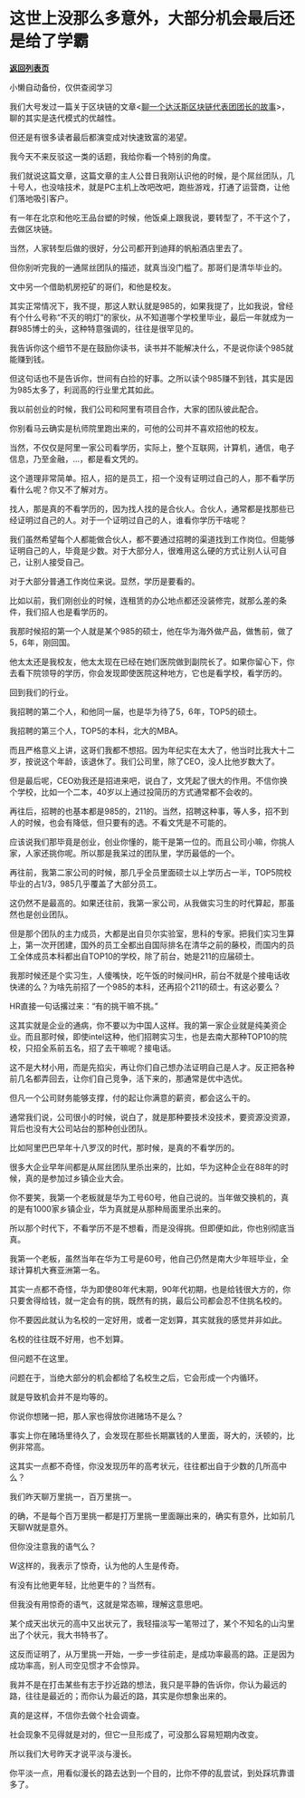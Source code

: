 # 这世上没那么多意外，大部分机会最后还是给了学霸

[**返回列表页**](/gzh/记忆承载3)

小懒自动备份，仅供查阅学习

我们大号发过一篇关于区块链的文章<[聊一个达沃斯区块链代表团团长的故事](https://mp.weixin.qq.com/s?__biz=MzU0MjYwNDU2Mw==&mid=2247487663&idx=2&sn=ae736a0b2c6d904ea1f851cbbaf89cf7&chksm=fb197cd3cc6ef5c550ac6bf209357841691e93656eebb8e522c68c15c1d67c2a2e8c0b3147a6&token=1024834144&lang=zh_CN&scene=21#wechat_redirect)>，聊的其实是迭代模式的优越性。

  

但还是有很多读者最后都演变成对快速致富的渴望。

  

我今天不来反驳这一类的话题，我给你看一个特别的角度。

  

我们就说这篇文章，这篇文章的主人公昔日我刚认识他的时候，是个屌丝团队，几十号人，也没啥技术，就是PC主机上改吧改吧，跑些游戏，打通了运营商，让他们落地吸引客户。

  

有一年在北京和他吃王品台塑的时候，他饭桌上跟我说，要转型了，不干这个了，去做区块链。  

  

当然，人家转型后做的很好，分公司都开到迪拜的帆船酒店里去了。

  

但你别听完我的一通屌丝团队的描述，就真当没门槛了。那哥们是清华毕业的。

  

文中另一个借助机房挖矿的哥们，和他是校友。

  

其实正常情况下，我不提，那这人默认就是985的，如果我提了，比如我说，曾经有个什么号称“不灭的明灯”的家伙，从不知道哪个学校里毕业，最后一年就成为一群985博士的头，这种特意强调的，往往是很罕见的。

  

我告诉你这个细节不是在鼓励你读书，读书并不能解决什么，不是说你读个985就能赚到钱。

  

但这句话也不是告诉你，世间有白捡的好事。之所以读个985赚不到钱，其实是因为985太多了，利润高的行业里尤其如此。

  

我以前创业的时候，我们公司和阿里有项目合作，大家的团队彼此配合。

  

你别看马云确实是杭师院里跑出来的，可他的公司并不喜欢招他的校友。

  

当然，不仅仅是阿里一家公司看学历，实际上，整个互联网，计算机，通信，电子信息，乃至金融，...，都是看文凭的。  

  

这个道理非常简单。招人，招的是员工，招一个没有证明过自己的人，那不看学历看什么呢？你又不了解对方。

  

找人，那是真的不看学历的，因为找人找的是合伙人。合伙人，通常都是找那些已经证明过自己的人。对于一个证明过自己的人，谁看你学历干啥呢？

  

我们虽然希望每个人都能做合伙人，都不要通过招聘的渠道找到工作岗位。但能够证明自己的人，毕竟是少数。对于大部分人，很难用这么硬的方式让别人认可自己，让别人接受自己。

  

对于大部分普通工作岗位来说。显然，学历是要看的。

  

比如以前，我们刚创业的时候，连租赁的办公地点都还没装修完，就那么差的条件，我们招人也是看学历的。  

  

我那时候招的第一个人就是某个985的硕士，他在华为海外做产品，做售前，做了5，6年，刚回国。

  

他太太还是我校友，他太太现在已经在她们医院做到副院长了。如果你留心下，你去看下院领导的学历，你会发现即使医院这种地方，它也是看学校，看学历的。

  

回到我们的行业。

  

我招聘的第二个人，和他同一届，也是华为待了5，6年，TOP5的硕士。

我招聘的第三个人，TOP5的本科，北大的MBA。

  

而且严格意义上讲，这哥们我都不想招。因为年纪实在太大了，他当时比我大十二岁，按说这个年龄，该退休了。我们公司里，除了CEO，没人比他岁数大了。

  

但是最后呢，CEO劝我还是招进来吧，说白了，文凭起了很大的作用。不信你换个学校，比如一个二本，40岁以上通过投简历的方式通常都不会收的。

  

再往后，招聘的也基本都是985的，211的。当然，招聘这种事，等人多，招不到人的时候，也会有降低，但只要有的选。不看文凭是不可能的。

  

应该说我们那毕竟是创业，创业你懂的，能干是第一位的。而且公司小嘛，你挑人家，人家还挑你呢。所以那是我呆过的团队里，学历最低的一个。

  

再往前，我第二家公司的时候，那几乎全员里面硕士以上学历占一半，TOP5院校毕业的占1/3，985几乎覆盖了大部分员工。

  

这仍然不是最高的。如果还往前，我第一家公司，从我做实习生的时代算起，那虽然也是创业团队。

  

但是那个团队的主力成员，大都是出自贝尔实验室，思科的专家。把我们实习生算上，第一次开团建，国外的员工全都出自国际排名在清华之前的藤校，而国内的员工全体成员本科都出自TOP10的学校，除了前台，她是211的应届硕士。

  

我那时候还是个实习生，人傻嘴快，吃午饭的时候问HR，前台不就是个接电话收快递的么？为啥先前招了一个985的本科，还再招个211的硕士。有这必要么？

  

HR直接一句话撂过来：“有的挑干嘛不挑。”

  

这其实就是企业的通病，你不要以为中国人这样。我的第一家企业就是纯美资企业。而且那时候，即使intel这种，他们招聘实习生，也是去南大那种TOP10的院校，只招全系前五名，招了去干嘛呢？接电话。

  

这不是大材小用，而是先掐尖，再让你们自己想办法证明自己是人才。反正把各种前几名都弄回去，让你们自己竞争，活下来的，那通常是优中选优。

  

但凡一个公司财务能够支撑，付的起让你满意的薪资，都会这么干的。

  

通常我们说，公司很小的时候，说白了，就是那种要技术没技术，要资源没资源，背后也没有大公司站台的那种创业团队。

  

比如阿里巴巴早年十八罗汉的时代，那时候，是真的不看学历的。

  

很多大企业早年间都是从屌丝团队里杀出来的，比如，华为这种企业在88年的时候，真的是参加过乡镇企业大会。

  

你不要笑，我第一个老板就是华为工号60号，他自己说的。当年做交换机的，真的是有1000家乡镇企业，华为真就是从那种局面里杀出来的。

  

所以那个时代下，不看学历不是不想看，而是没得挑。但即便如此，你也别彻底当真。

  

我第一个老板，虽然当年在华为工号是60号，他自己仍然是南大少年班毕业，全球计算机大赛亚洲第一名。

  

其实一点都不奇怪，华为即使80年代末期，90年代初期，也是给钱很大方的，你只要舍得给钱，就一定会有的挑，既然有的挑，最后公司都会忍不住挑名校的。

  

你不要因此就认为名校的一定好用，或者一定划算，其实就我的感觉并非如此。

  

名校的往往既不好用，也不划算。

  

但问题不在这里。

  

问题在于，当绝大部分的机会都给了名校生之后，它会形成一个内循环。  

  

就是导致机会并不是均等的。

  

你说你想赌一把，那人家也得放你进赌场不是么？

  

事实上你在赌场里待久了，会发现在那些长期赢钱的人里面，哥大的，沃顿的，比例非常高。

  

这其实一点都不奇怪，你没发现历年的高考状元，往往都出自于少数的几所高中么？

  

我们昨天聊万里挑一，百万里挑一。

  

的确，不是每个百万里挑一都是打万里挑一里面蹦出来的，确实有意外，比如前几天聊W就是意外。

  

但你没注意我的语气么？

  

W这样的，我表示了惊奇，认为他的人生是传奇。

  

有没有比他更年轻，比他更牛的？当然有。

  

但我没有用惊奇的语气，这就是常态嘛，理解这意思吧。

  

某个成天出状元的高中又出状元了，我轻描淡写一笔带过了，某个不知名的山沟里出了个状元，我大书特书了。

  

这反而证明了，从万里挑一开始，一步一步往前走，是成功率最高的路。正是因为成功率高，别人司空见惯才不会惊异。

  

我并不是在打击某些有志于抄近路的想法，我只是平静的告诉你，你认为最远的路，往往是最近的；而你认为最近的路，其实是你想象出来的。

  

真的是这样，不信你去做个社会调查。

  

社会现象不见得就是对的，但它一旦形成了，可没那么容易短期内改变。

  

所以我们大号昨天才说平淡与漫长。

  

你平淡一点，用看似漫长的路去达到一个目的，比你不停的乱尝试，到处踩坑靠谱多了。

